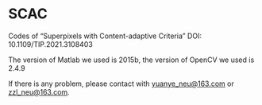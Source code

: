 # SCAC
Codes of “Superpixels with Content-adaptive Criteria” DOI: 10.1109/TIP.2021.3108403

The version of Matlab we used is 2015b, the version of OpenCV we used is 2.4.9

If there is any problem, please contact with yuanye_neu@163.com or zzl_neu@163.com.
